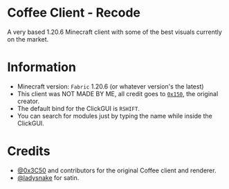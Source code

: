 # Coffee Client - Recode
A very based 1.20.6 Minecraft client with some of the best visuals currently on the market.

# Information

- Minecraft version: `Fabric` 1.20.6 (or whatever version's the latest)
- This client was NOT MADE BY ME, all credit goes to [`0x150`](https://github.com/0x3C50), the original creator.
- The default bind for the ClickGUI is `RSHIFT`.
- You can search for modules just by typing the name while inside the ClickGUI.

# Credits

- [@0x3C50](https://github.com/0x3C50) and contributors for the original Coffee client and renderer.
- [@ladysnake](https://github.com/ladysnake) for satin.